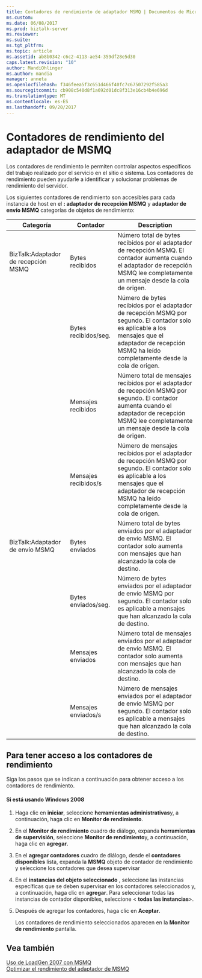 ```yaml
---
title: Contadores de rendimiento de adaptador MSMQ | Documentos de Microsoft
ms.custom: 
ms.date: 06/08/2017
ms.prod: biztalk-server
ms.reviewer: 
ms.suite: 
ms.tgt_pltfrm: 
ms.topic: article
ms.assetid: ab8b0342-c6c2-4113-ae54-359df28e5d30
caps.latest.revision: "10"
author: MandiOhlinger
ms.author: mandia
manager: anneta
ms.openlocfilehash: f346feea5f3c651d466f40fc7c67507292f585a3
ms.sourcegitcommit: cb908c540d8f1a692d01dc8f313e16cb4b4e696d
ms.translationtype: MT
ms.contentlocale: es-ES
ms.lasthandoff: 09/20/2017
---
```

# <a name="msmq-adapter-performance-counters"></a>Contadores de rendimiento del adaptador de MSMQ
Los contadores de rendimiento le permiten controlar aspectos específicos del trabajo realizado por el servicio en el sitio o sistema. Los contadores de rendimiento pueden ayudarle a identificar y solucionar problemas de rendimiento del servidor.  
  
 Los siguientes contadores de rendimiento son accesibles para cada instancia de host en el **: adaptador de recepción MSMQ** y **adaptador de envío MSMQ** categorías de objetos de rendimiento:  
  
|**Categoría**|**Contador**|**Description**|  
|------------------|-----------------|---------------------|  
|BizTalk:Adaptador de recepción MSMQ|Bytes recibidos|Número total de bytes recibidos por el adaptador de recepción MSMQ. El contador aumenta cuando el adaptador de recepción MSMQ lee completamente un mensaje desde la cola de origen.|  
||Bytes recibidos/seg.|Número de bytes recibidos por el adaptador de recepción MSMQ por segundo. El contador solo es aplicable a los mensajes que el adaptador de recepción MSMQ ha leído completamente desde la cola de origen.|  
||Mensajes recibidos|Número total de mensajes recibidos por el adaptador de recepción MSMQ por segundo. El contador aumenta cuando el adaptador de recepción MSMQ lee completamente un mensaje desde la cola de origen.|  
||Mensajes recibidos/s|Número de mensajes recibidos por el adaptador de recepción MSMQ por segundo. El contador solo es aplicable a los mensajes que el adaptador de recepción MSMQ ha leído completamente desde la cola de origen.|  
|BizTalk:Adaptador de envío MSMQ|Bytes enviados|Número total de bytes enviados por el adaptador de envío MSMQ. El contador solo aumenta con mensajes que han alcanzado la cola de destino.|  
||Bytes enviados/seg.|Número de bytes enviados por el adaptador de envío MSMQ por segundo. El contador solo es aplicable a mensajes que han alcanzado la cola de destino.|  
||Mensajes enviados|Número total de mensajes enviados por el adaptador de envío MSMQ. El contador solo aumenta con mensajes que han alcanzado la cola de destino.|  
||Mensajes enviados/s|Número de mensajes enviados por el adaptador de envío MSMQ por segundo. El contador solo es aplicable a mensajes que han alcanzado la cola de destino.|  
  
## <a name="to-access-performance-counters"></a>Para tener acceso a los contadores de rendimiento  
 Siga los pasos que se indican a continuación para obtener acceso a los contadores de rendimiento.  
  
#### <a name="if-you-are-using-windows-2008"></a>Si está usando Windows 2008  
  
1.  Haga clic en **iniciar**, seleccione **herramientas administrativas**y, a continuación, haga clic en **Monitor de rendimiento**.  
  
2.  En el **Monitor de rendimiento** cuadro de diálogo, expanda **herramientas de supervisión**, seleccione **Monitor de rendimiento**y, a continuación, haga clic en **agregar**.  
  
3.  En el **agregar contadores** cuadro de diálogo, desde el **contadores disponibles** lista, expanda la **MSMQ** objeto de contador de rendimiento y seleccione los contadores que desea supervisar  
  
4.  En el **instancias del objeto seleccionado** , seleccione las instancias específicas que se deben supervisar en los contadores seleccionados y, a continuación, haga clic en **agregar**.  Para seleccionar todas las instancias de contador disponibles, seleccione \< **todas las instancias**>.  
  
5.  Después de agregar los contadores, haga clic en **Aceptar**.  
  
     Los contadores de rendimiento seleccionados aparecen en la **Monitor de rendimiento** pantalla.  
  
## <a name="see-also"></a>Vea también  
 [Uso de LoadGen 2007 con MSMQ](../core/using-loadgen-2007-with-msmq.md)   
 [Optimizar el rendimiento del adaptador de MSMQ](../core/optimizing-performance-of-the-msmq-adapter.md)